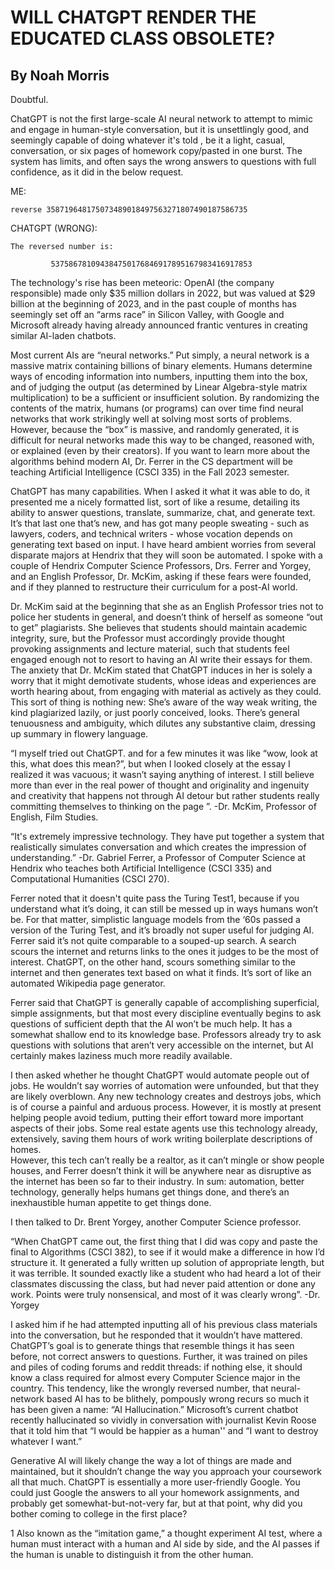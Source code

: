 # WILL CHATGPT RENDER THE EDUCATED CLASS OBSOLETE? 

## By Noah Morris 

Doubtful.

ChatGPT is not the first large-scale AI neural network to attempt to mimic and engage in human-style conversation, 
but it is unsettlingly good, and seemingly capable of doing whatever it's told , be it a light, casual, conversation, 
or six pages of homework copy/pasted in one burst. The system has limits, and often says the wrong answers to questions 
with full confidence, as it did in the below request.

ME:

    reverse 358719648175073489018497563271807490187586735

CHATGPT (WRONG):

    The reversed number is:

             537586781094384750176846917895167983416917853

The technology's rise has been meteoric: OpenAI (the company responsible) made only $35 million dollars in 2022, but was 
valued at $29 billion at the beginning of 2023, and in the past couple of months has seemingly set off an “arms race” in 
Silicon Valley, with Google and Microsoft already having already announced frantic ventures in creating similar AI-laden 
chatbots.

Most current AIs are “neural networks.” Put simply, a  neural network is a massive matrix containing billions of binary 
elements. Humans determine ways of encoding information into numbers, inputting them into the box, and of judging the 
output (as determined by Linear Algebra-style matrix multiplication) to be a sufficient or insufficient solution. By 
randomizing the contents of the matrix, humans (or programs) can over time find neural networks that work strikingly 
well at solving most sorts of problems. However, because the “box” is massive, and randomly generated, it is difficult 
for neural networks made this way to be changed, reasoned with, or explained (even by their creators). If you want to 
learn more about the algorithms behind modern AI, Dr. Ferrer in the CS department will be teaching Artificial Intelligence 
(CSCI 335) in the Fall 2023 semester.

ChatGPT has many capabilities. When I asked it what it was able to do, it presented me a nicely formatted list, sort of 
like a resume, detailing its ability to answer questions, translate, summarize, chat, and generate text. It’s that last 
one that’s new, and has got many people sweating - such as lawyers, coders, and technical writers - whose vocation depends 
on generating text based on input. I have heard ambient worries from several disparate majors at Hendrix that they will soon 
be automated. I spoke with a couple of Hendrix Computer Science Professors, Drs. Ferrer and Yorgey, and an English Professor, 
Dr. McKim, asking if these fears were founded, and if they planned to restructure their curriculum for a post-AI world.

Dr. McKim said at the beginning that she as an English Professor tries not to police her students in general, and doesn’t
think of herself as someone “out to get” plagiarists.  She believes that students should maintain academic integrity, sure, 
but the Professor must accordingly provide thought provoking assignments and lecture material, such that students feel engaged 
enough not to resort to having an AI write their essays for them. The anxiety that Dr. McKim stated that ChatGPT induces in her 
is solely a worry that it might demotivate students, whose ideas and experiences are worth hearing about, from engaging with 
material as actively as they could. This sort of thing is nothing new: She’s aware of the way weak writing, the kind plagiarized 
lazily, or just poorly conceived, looks. There’s general tenuousness and ambiguity, which dilutes any substantive claim, dressing 
up summary in flowery language.

“I myself tried out ChatGPT. and for a few minutes it was like “wow, look at this, what does this mean?”, but when I looked closely 
at the essay I realized it was vacuous; it wasn’t saying anything of interest. I still believe more than ever in the real power of 
thought and originality and ingenuity and creativity that happens not through AI detour but rather students really committing 
themselves to thinking on the page ”. -Dr. McKim, Professor of English, Film Studies.

“It's extremely impressive technology. They have put together a system that realistically simulates conversation and which creates 
the impression of understanding.” -Dr. Gabriel Ferrer, a Professor of Computer Science at Hendrix who teaches both Artificial 
Intelligence (CSCI 335) and Computational Humanities (CSCI 270).

Ferrer noted that it doesn't quite pass the Turing Test1, because if you understand what it’s doing, it can still be messed up in 
ways humans won’t be. For that matter, simplistic language models from the ‘60s passed a version of the Turing Test, and it’s 
broadly not super useful for judging AI. Ferrer said it’s not quite comparable to a souped-up search. A search scours the internet 
and returns links to the ones it judges to be the most of interest. ChatGPT, on the other hand, scours something similar to the 
internet and then generates text based on what it finds. It’s sort of like an automated Wikipedia page generator.

Ferrer said that ChatGPT is generally capable of accomplishing superficial, simple assignments, but that most every discipline 
eventually begins to ask questions of sufficient depth that the AI won’t be much help. It has a somewhat shallow end to its knowledge 
base. Professors already try to ask questions with solutions that aren’t very accessible on the internet, but AI certainly makes 
laziness much more readily available.

I then asked whether he thought ChatGPT would automate people out of jobs. He wouldn’t say worries of automation were unfounded, 
but that they are likely overblown. Any new technology creates and destroys jobs, which is of course a painful and arduous process. 
However, it is mostly at present helping people avoid tedium, putting their effort toward more important aspects of their jobs. 
Some real estate agents use this technology already, extensively, saving them hours of work writing boilerplate descriptions of homes.  
However, this tech can’t really be a realtor, as it can’t mingle or show people houses, and Ferrer doesn’t think it will be anywhere 
near as disruptive as the internet has been so far to their industry. In sum: automation, better technology, generally helps humans 
get things done, and there’s an inexhaustible human appetite to get things done.

I then talked to Dr. Brent Yorgey, another Computer Science professor.
 
“When ChatGPT came out, the first thing that I did was copy and paste the final to Algorithms (CSCI 382), to see if it would make a 
difference in how I’d structure it. It generated a fully written up solution of appropriate length, but it was terrible. It sounded 
exactly like a student who had heard a lot of their classmates discussing the class, but had never paid attention or done any work. 
Points were truly nonsensical, and most of it was clearly wrong”. -Dr. Yorgey

I asked him if he had attempted inputting all of his previous class materials into the conversation, but he responded that it wouldn’t 
have mattered. ChatGPT’s goal is to generate things that resemble things it has seen before, not correct answers to questions. Further, 
it was trained on piles and piles of coding forums and reddit threads: if nothing else, it should know a class required for almost every 
Computer Science major in the country. This tendency, like the wrongly reversed number, that neural-network based AI has to be blithely, 
pompously wrong recurs so much it has been given a name: “AI Hallucination.” Microsoft’s current chatbot recently hallucinated so vividly 
in conversation with journalist Kevin Roose that it told him that “I would be happier as a human'' and “I want to destroy whatever I want.”

Generative AI will likely change the way a lot of things are made and maintained, but it shouldn’t change the way you approach your 
coursework all that much. ChatGPT is essentially a more user-friendly Google. You could just Google the answers to all your homework assignments, 
and probably get somewhat-but-not-very far, but at that point, why did you bother coming to college in the first place? 



1 Also known as the “imitation game,” a thought experiment AI test, where a human must interact with a human and AI side by side, and the AI 
passes if the human is unable to distinguish it from the other human.
